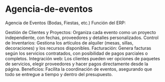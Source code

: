 # Agencia-de-eventos

Agencia de Eventos (Bodas, Fiestas, etc.)
Función del ERP:

Gestión de Clientes y Proyectos: Organiza cada evento como un proyecto independiente, con fechas, proveedores y detalles personalizados.
Control de Inventarios: Gestiona los artículos de alquiler (mesas, sillas, decoraciones) y los recursos disponibles.
Facturación: Genera facturas según los servicios contratados, con posibilidad de pagos parciales o completos.
Integración web: Los clientes pueden ver opciones de paquetes de servicios, elegir proveedores y hacer pagos directamente desde la página.
Beneficios: Facilita la coordinación de eventos, asegurando que todo se entregue a tiempo y dentro del presupuesto.
